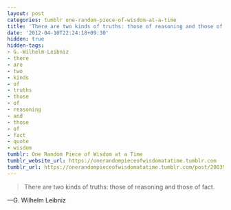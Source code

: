 ```yaml
---
layout: post
categories: tumblr one-random-piece-of-wisdom-at-a-time
title: 'There are two kinds of truths: those of reasoning and those of fact.'
date: '2012-04-10T22:24:18+09:30'
hidden: true
hidden-tags:
- G.-Wilhelm-Leibniz
- there
- are
- two
- kinds
- of
- truths
- those
- of
- reasoning
- and
- those
- of
- fact
- quote
- wisdom
tumblr: One Random Piece of Wisdom at a Time
tumblr_website_url: https://onerandompieceofwisdomatatime.tumblr.com
tumblr_url: https://onerandompieceofwisdomatatime.tumblr.com/post/20839533394/there-are-two-kinds-of-truths-those-of-reasoning
---
```

> There are two kinds of truths: those of reasoning and those of fact.

—G. Wilhelm Leibniz
